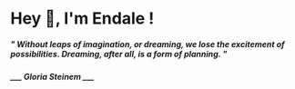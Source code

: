 <h1 title="head"> Hey 👋, I'm Endale !</h1>

**<h5><i>" Without leaps of imagination, or dreaming, we lose the excitement of possibilities. Dreaming, after all, is a form of planning. "</i></h5>**

*<b>___ Gloria Steinem ___</b>*
